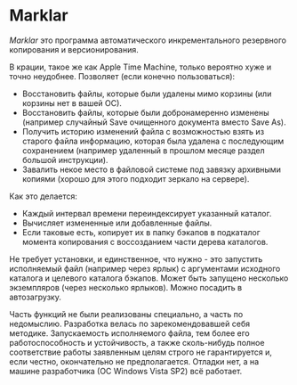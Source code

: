 # Marklar

*Marklar* это программа автоматического инкрементального резервного копирования и версионирования.

В крации, такое же как Apple Time Machine, только вероятно хуже и точно неудобнее. Позволяет (если конечно пользоваться):

* Восстановить файлы, которые были удалены мимо корзины (или корзины нет в вашей ОС).
* Восстановить файлы, которые были добронамеренно изменены (например случайный Save очищенного документа вместо Save As).
* Получить историю изменений файла с возможностью взять из старого файла информацию, которая была удалена с последующим сохранением (например удаленный в прошлом месяце раздел большой инструкции).
* Завалить некое место в файловой системе под завязку архивными копиями (хорошо для этого подходит зеркало на сервере).

Как это делается:

* Каждый интервал времени переиндексирует указанный каталог.
* Вычисляет измененные или добавленные файлы.
* Если таковые есть, копирует их в папку бэкапов в подкаталог момента копирования с воссозданием части дерева каталогов.

Не требует установки, и единственное, что нужно - это запустить исполняемый файл (например через ярлык) с аргументами исходного каталога и целевого каталога бэкапов. Может быть запущено несколько экземпляров (через несколько ярлыков). Можно посадить в автозагрузку.

Часть функций не были реализованы специально, а часть по недомыслию. Разработка велась по зарекомендовавшей себя методике. Запускаемость исполняемого файла, тем более его работоспособность и устойчивость, а также сколь-нибудь полное соответствие работы заявленным целям строго не гарантируется и, если честно, окончательно не предполагается. Отладки нет, а на машине разработчика (ОС Windows Vista SP2) всё работает.
